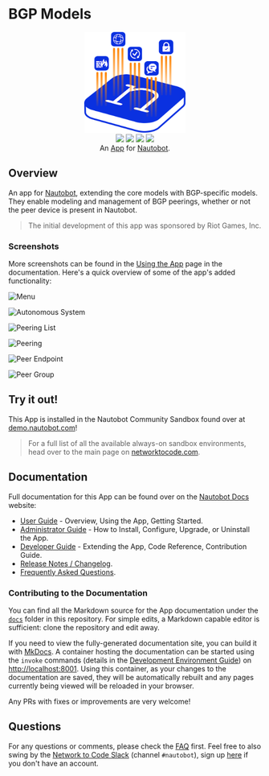 # BGP Models

<p align="center">
  <img src="https://raw.githubusercontent.com/nautobot/nautobot-app-bgp-models/develop/docs/images/icon-nautobot-bgp-models.png" class="logo" height="200px">
  <br>
  <a href="https://github.com/nautobot/nautobot-app-bgp-models/actions"><img src="https://github.com/nautobot/nautobot-app-bgp-models/actions/workflows/ci.yml/badge.svg?branch=main"></a>
  <a href="https://docs.nautobot.com/projects/bgp-models/en/latest/"><img src="https://readthedocs.org/projects/nautobot-plugin-bgp-models/badge/"></a>
  <a href="https://pypi.org/project/nautobot-bgp-models/"><img src="https://img.shields.io/pypi/v/nautobot-bgp-models"></a>
  <a href="https://pypi.org/project/nautobot-bgp-models/"><img src="https://img.shields.io/pypi/dm/nautobot-bgp-models"></a>
  <br>
  An <a href="https://networktocode.com/nautobot-apps/">App</a> for <a href="https://nautobot.com/">Nautobot</a>.
</p>

## Overview

An app for [Nautobot](https://github.com/nautobot/nautobot), extending the core models with BGP-specific models. They enable modeling and management of BGP peerings, whether or not the peer device is present in Nautobot.

> The initial development of this app was sponsored by Riot Games, Inc.

### Screenshots

More screenshots can be found in the [Using the App](https://docs.nautobot.com/projects/bgp-models/en/latest/user/app_use_cases/) page in the documentation. Here's a quick overview of some of the app's added functionality:

![Menu](https://raw.githubusercontent.com/nautobot/nautobot-app-bgp-models/develop/docs/images/main-page-menu.png)

![Autonomous System](https://raw.githubusercontent.com/nautobot/nautobot-app-bgp-models/develop/docs/images/autonomous_system_01.png)

![Peering List](https://raw.githubusercontent.com/nautobot/nautobot-app-bgp-models/develop/docs/images/peering_list.png)

![Peering](https://raw.githubusercontent.com/nautobot/nautobot-app-bgp-models/develop/docs/images/peering_01.png)

![Peer Endpoint](https://raw.githubusercontent.com/nautobot/nautobot-app-bgp-models/develop/docs/images/peer_endpoint_01.png)

![Peer Group](https://raw.githubusercontent.com/nautobot/nautobot-app-bgp-models/develop/docs/images/peer_group_01.png)


## Try it out!

This App is installed in the Nautobot Community Sandbox found over at [demo.nautobot.com](https://demo.nautobot.com/)!

> For a full list of all the available always-on sandbox environments, head over to the main page on [networktocode.com](https://www.networktocode.com/nautobot/sandbox-environments/).

## Documentation

Full documentation for this App can be found over on the [Nautobot Docs](https://docs.nautobot.com) website:

- [User Guide](https://docs.nautobot.com/projects/bgp-models/en/latest/user/app_overview/) - Overview, Using the App, Getting Started.
- [Administrator Guide](https://docs.nautobot.com/projects/bgp-models/en/latest/admin/install/) - How to Install, Configure, Upgrade, or Uninstall the App.
- [Developer Guide](https://docs.nautobot.com/projects/bgp-models/en/latest/dev/contributing/) - Extending the App, Code Reference, Contribution Guide.
- [Release Notes / Changelog](https://docs.nautobot.com/projects/bgp-models/en/latest/admin/release_notes/).
- [Frequently Asked Questions](https://docs.nautobot.com/projects/bgp-models/en/latest/user/faq/).

### Contributing to the Documentation

You can find all the Markdown source for the App documentation under the [`docs`](https://github.com/nautobot/nautobot-app-bgp-models/tree/develop/docs) folder in this repository. For simple edits, a Markdown capable editor is sufficient: clone the repository and edit away.

If you need to view the fully-generated documentation site, you can build it with [MkDocs](https://www.mkdocs.org/). A container hosting the documentation can be started using the `invoke` commands (details in the [Development Environment Guide](https://docs.nautobot.com/projects/bgp-models/en/latest/dev/dev_environment/#docker-development-environment)) on [http://localhost:8001](http://localhost:8001). Using this container, as your changes to the documentation are saved, they will be automatically rebuilt and any pages currently being viewed will be reloaded in your browser.

Any PRs with fixes or improvements are very welcome!

## Questions

For any questions or comments, please check the [FAQ](https://docs.nautobot.com/projects/bgp-models/en/latest/user/faq/) first. Feel free to also swing by the [Network to Code Slack](https://networktocode.slack.com/) (channel `#nautobot`), sign up [here](http://slack.networktocode.com/) if you don't have an account.
